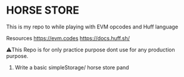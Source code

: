# HORSE STORE

This is my repo to while playing with EVM opcodes and Huff language 

Resources 
https://evm.codes
https://docs.huff.sh/


⚠️This Repo is for only practice purpose dont use for any production purpose.

1. Write a basic simpleStorage/ horse store
pand